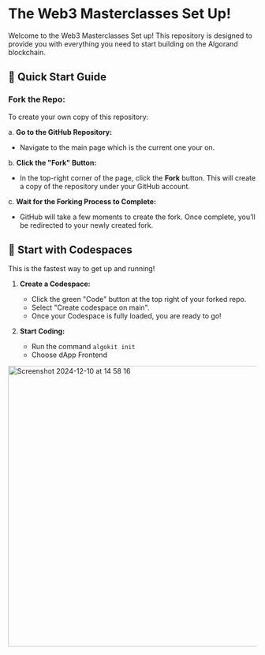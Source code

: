 # The Web3 Masterclasses Set Up!

Welcome to the Web3 Masterclasses Set up! This repository is designed to provide you with everything you need to start building on the Algorand blockchain.

## 🌟 Quick Start Guide

### **Fork the Repo:**

To create your own copy of this repository:

a. **Go to the GitHub Repository:**
   - Navigate to the main page which is the current one your on.

b. **Click the "Fork" Button:**
   - In the top-right corner of the page, click the **Fork** button. This will create a copy of the repository under your GitHub account.

c. **Wait for the Forking Process to Complete:**
   - GitHub will take a few moments to create the fork. Once complete, you’ll be redirected to your newly created fork.

## 🚀 Start with Codespaces
This is the fastest way to get up and running!

1. **Create a Codespace:**

   - Click the green "Code" button at the top right of your forked repo.
   - Select "Create codespace on main".
   - Once your Codespace is fully loaded, you are ready to go!

2. **Start Coding:**
   - Run the command ```algokit init```
   - Choose dApp Frontend

<img width="570" alt="Screenshot 2024-12-10 at 14 58 16" src="https://github.com/user-attachments/assets/f079d90d-3fa7-45c5-b339-170b7fec772d">
